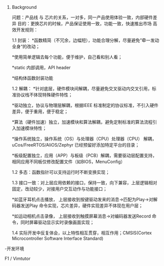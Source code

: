 1. Background

	问题：产品线 与 芯片的关系，一对多，同一产品使用体验一致，内部硬件差异
	目的：更换芯片的时候，产品保证使用一致，功能一致，快速推出市场
	高效开发规则：
	
	1.1 封装：
	*函数精简（不冗余，边幅短），功能合理分解，尽量避免”牵一发动全身“的改动；
			 
	*使用简单逻辑去每个功能，便于维护，自己看和别人看；
			  
	*static 内部调用，API header
	
	*结构体函数封装功能
			  
	1.2 解耦：
	*针对底层，硬件模块间解耦，尽量避免交叉驱动内交叉引用，标准协议栈不体现特殊硬件特性；
			  
	*驱动独立，协议与物理层解耦，根据IEEE 标准制定的协议标准，不引入硬件差异，便于重用，便于稳定；
	
	*算法（硬件加速）独立，加速模块和算法解耦，避免定制标准的算法流程引入加速模块特性；
	
	*操作系统独立，操作系统（OS）与处理器（CPU）处理器（CPU） 解耦，uCos/FreeRTOS/AliOS/Zephyr 已经预留好添加特定平台的目录；
	
	*板级配置独立，应用（APP）与板级（PCB）解耦，需要驱动层配置支持，相同应用不同板仅修改配置文件（如BIOS，MenuConfig）
			  
	1.2 多态：函数指针可以支持运行时不断变换实现；
	
	1.3 接口一致：对上层应用依赖的接口，保持一致，向下兼容，上层逻辑相对固定，改动较少，对接用户交互动作与功能接口；
	
	*如蓝牙耳机点击播放，
	上层接收到按键驱动发来的消息->匹配为Play->对解码器发送Play 命令实现，芯片差异，硬件实现差异不体现在用户层；
	
	*如运动相机点击录像，
	上层接收到触摸屏幕消息->对编码器发送Record 命令，同时屏幕驱动显示实时录像画面实现；
	
	1.4 实际开发中反复体会，以上特性相互贯穿，相互作用；CMSIS(Cortex Microcontroller Software Interface Standard)

-开发环境

F1 / Vimtutor
